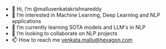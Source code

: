- 👋 Hi, I’m @malluvenkatakrishnareddy
- 👀 I’m interested in Machine Learning, Deep Learning and NLP applications
- 🌱 I’m currently learning SOTA models and LLM's in NLP
- 💞️ I’m looking to collaborate on NLP projects
- 📫 How to reach me venkata.mallu@hexagon.com

<!---
malluvenkatakrishnareddy/malluvenkatakrishnareddy is a ✨ special ✨ repository because its `README.md` (this file) appears on your GitHub profile.
You can click the Preview link to take a look at your changes.
--->

